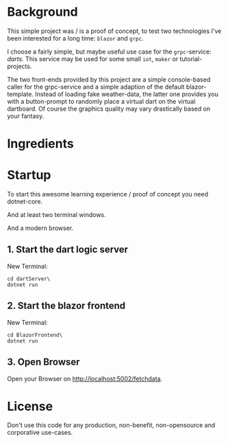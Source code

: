 # Background

This simple project was / is a proof of concept, to test two technologies I've been interested for a long time: `blazor` and `grpc`.

I choose a fairly simple, but maybe useful use case for the `grpc`-service: _darts_.
This service may be used for some small `iot`, `maker` or tutorial-projects.

The two front-ends provided by this project are a simple console-based caller for the grpc-service and a simple adaption of the default blazor-template.
Instead of loading fake weather-data, the latter one provides you with a button-prompt to randomly place a virtual dart on the virtual dartboard.
Of course the graphics quality may vary drastically based on your fantasy.

# Ingredients

# Startup

To start this awesome learning experience / proof of concept you need dotnet-core.

And at least two terminal windows.

And a modern browser.

## 1. Start the dart logic server

New Terminal:

~~~
cd dartServer\
dotnet run
~~~

## 2. Start the blazor frontend

New Terminal:

~~~
cd BlazorFrontend\
dotnet run
~~~

## 3. Open Browser

Open your Browser on [http://localhost:5002/fetchdata](http://localhost:5002/fetchdata). 

# License

Don't use this code for any production, non-benefit, non-opensource and corporative use-cases.
